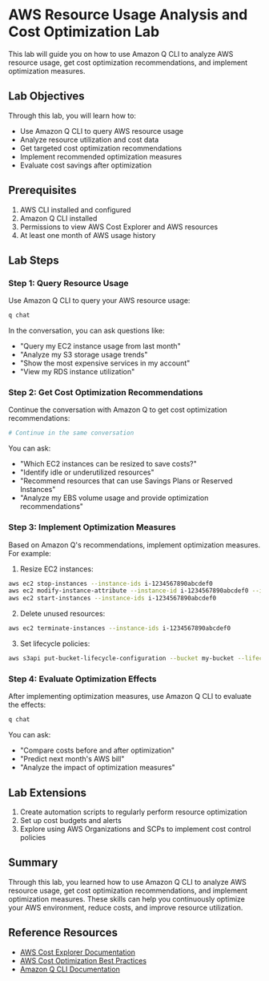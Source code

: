 # AWS Resource Usage Analysis and Cost Optimization Lab

This lab will guide you on how to use Amazon Q CLI to analyze AWS resource usage, get cost optimization recommendations, and implement optimization measures.

## Lab Objectives

Through this lab, you will learn how to:
- Use Amazon Q CLI to query AWS resource usage
- Analyze resource utilization and cost data
- Get targeted cost optimization recommendations
- Implement recommended optimization measures
- Evaluate cost savings after optimization

## Prerequisites

1. AWS CLI installed and configured
2. Amazon Q CLI installed
3. Permissions to view AWS Cost Explorer and AWS resources
4. At least one month of AWS usage history

## Lab Steps

### Step 1: Query Resource Usage

Use Amazon Q CLI to query your AWS resource usage:

```bash
q chat
```

In the conversation, you can ask questions like:
- "Query my EC2 instance usage from last month"
- "Analyze my S3 storage usage trends"
- "Show the most expensive services in my account"
- "View my RDS instance utilization"

### Step 2: Get Cost Optimization Recommendations

Continue the conversation with Amazon Q to get cost optimization recommendations:

```bash
# Continue in the same conversation
```

You can ask:
- "Which EC2 instances can be resized to save costs?"
- "Identify idle or underutilized resources"
- "Recommend resources that can use Savings Plans or Reserved Instances"
- "Analyze my EBS volume usage and provide optimization recommendations"

### Step 3: Implement Optimization Measures

Based on Amazon Q's recommendations, implement optimization measures. For example:

1. Resize EC2 instances:
```bash
aws ec2 stop-instances --instance-ids i-1234567890abcdef0
aws ec2 modify-instance-attribute --instance-id i-1234567890abcdef0 --instance-type t3.micro
aws ec2 start-instances --instance-ids i-1234567890abcdef0
```

2. Delete unused resources:
```bash
aws ec2 terminate-instances --instance-ids i-1234567890abcdef0
```

3. Set lifecycle policies:
```bash
aws s3api put-bucket-lifecycle-configuration --bucket my-bucket --lifecycle-configuration file://lifecycle-config.json
```

### Step 4: Evaluate Optimization Effects

After implementing optimization measures, use Amazon Q CLI to evaluate the effects:

```bash
q chat
```

You can ask:
- "Compare costs before and after optimization"
- "Predict next month's AWS bill"
- "Analyze the impact of optimization measures"

## Lab Extensions

1. Create automation scripts to regularly perform resource optimization
2. Set up cost budgets and alerts
3. Explore using AWS Organizations and SCPs to implement cost control policies

## Summary

Through this lab, you learned how to use Amazon Q CLI to analyze AWS resource usage, get cost optimization recommendations, and implement optimization measures. These skills can help you continuously optimize your AWS environment, reduce costs, and improve resource utilization.

## Reference Resources

- [AWS Cost Explorer Documentation](https://docs.aws.amazon.com/cost-management/latest/userguide/ce-what-is.html)
- [AWS Cost Optimization Best Practices](https://aws.amazon.com/aws-cost-management/aws-cost-optimization/)
- [Amazon Q CLI Documentation](https://docs.aws.amazon.com/amazonq/latest/cli-user-guide/what-is.html)
